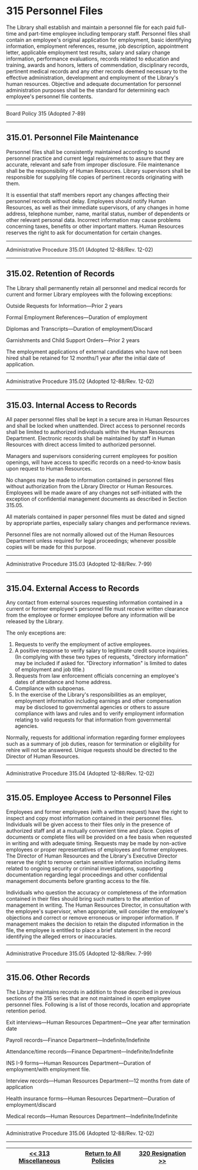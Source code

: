﻿# 315 Personnel Files

The Library shall establish and maintain a personnel file for each paid full-time and part-time employee including temporary staff. Personnel files shall contain an employee's original application for employment, basic identifying information, employment references, resume, job description, appointment letter, applicable employment test results, salary and salary change information, performance evaluations, records related to education and training, awards and honors, letters of commendation, disciplinary records, pertinent medical records and any other records deemed necessary to the effective administration, development and employment of the Library's human resources. Objective and adequate documentation for personnel administration purposes shall be the standard for determining each employee's personnel file contents.

---

Board Policy 315 (Adopted 7-89)

---

## 315.01. Personnel File Maintenance

Personnel files shall be consistently maintained according to sound personnel practice and current legal requirements to assure that they are accurate, relevant and safe from improper disclosure. File maintenance shall be the responsibility of Human Resources. Library supervisors shall be responsible for supplying file copies of pertinent records originating with them.

It is essential that staff members report any changes affecting their personnel records without delay. Employees should notify Human Resources, as well as their immediate supervisors, of any changes in home address, telephone number, name, marital status, number of dependents or other relevant personal data. Incorrect information may cause problems concerning taxes, benefits or other important matters. Human Resources reserves the right to ask for documentation for certain changes.

---

Administrative Procedure 315.01 (Adopted 12-88/Rev. 12-02)

---

## 315.02. Retention of Records

The Library shall permanently retain all personnel and medical records for current and former Library employees with the following exceptions:

Outside Requests for Information—Prior 2 years

Formal Employment References—Duration of employment

Diplomas and Transcripts—Duration of employment/Discard

Garnishments and Child Support Orders—Prior 2 years

The employment applications of external candidates who have not been hired shall be retained for 12 months/1 year after the initial date of application.

---

Administrative Procedure 315.02 (Adopted 12-88/Rev. 12-02)

---

## 315.03. Internal Access to Records

All paper personnel files shall be kept in a secure area in Human Resources and shall be locked when unattended. Direct access to personnel records shall be limited to authorized individuals within the Human Resources Department. Electronic records shall be maintained by staff in Human Resources with direct access limited to authorized personnel.

Managers and supervisors considering current employees for position openings, will have access to specific records on a need-to-know basis upon request to Human Resources.

No changes may be made to information contained in personnel files without authorization from the Library Director or Human Resources. Employees will be made aware of any changes not self-initiated with the exception of confidential management documents as described in Section 315.05.

All materials contained in paper personnel files must be dated and signed by appropriate parties, especially salary changes and performance reviews.

Personnel files are not normally allowed out of the Human Resources Department unless required for legal proceedings; whenever possible copies will be made for this purpose.

---

Administrative Procedure 315.03 (Adopted 12-88/Rev. 7-99)

---

## 315.04. External Access to Records

Any contact from external sources requesting information contained in a current or former employee's personnel file must receive written clearance from the employee or former employee before any information will be released by the Library.

The only exceptions are:

1. Requests to verify the employment of active employees.
2. A positive response to verify salary to legitimate credit source inquiries. (In complying with these two types of requests, "directory information" may be included if asked for. "Directory information" is limited to dates of employment and job title.)
3. Requests from law enforcement officials concerning an employee's dates of attendance and home address.
4. Compliance with subpoenas.
5. In the exercise of the Library's responsibilities as an employer, employment information including earnings and other compensation may be disclosed to governmental agencies or others to assure compliance with laws and rules and to verify employment information relating to valid requests for that information from governmental agencies.

Normally, requests for additional information regarding former employees such as a summary of job duties, reason for termination or eligibility for rehire will not be answered. Unique requests should be directed to the Director of Human Resources.

---

Administrative Procedure 315.04 (Adopted 12-88/Rev. 12-02)

---

## 315.05. Employee Access to Personnel Files

Employees and former employees (with a written request) have the right to inspect and copy most information contained in their personnel files. Individuals will be given access to their files only in the presence of authorized staff and at a mutually convenient time and place. Copies of documents or complete files will be provided on a fee basis when requested in writing and with adequate timing. Requests may be made by non-active employees or proper representatives of employees and former employees. The Director of Human Resources and the Library's Executive Director reserve the right to remove certain sensitive information including items related to ongoing security or criminal investigations, supporting documentation regarding legal proceedings and other confidential management documents before granting access to the file.

Individuals who question the accuracy or completeness of the information contained in their files should bring such matters to the attention of management in writing. The Human Resources Director, in consultation with the employee's supervisor, when appropriate, will consider the employee's objections and correct or remove erroneous or improper information. If management makes the decision to retain the disputed information in the file, the employee is entitled to place a brief statement in the record identifying the alleged errors or inaccuracies.

---

Administrative Procedure 315.05 (Adopted 12-88/Rev. 7-99)

---

## 315.06. Other Records

The Library maintains records in addition to those described in previous sections of the 315 series that are not maintained in open employee personnel files. Following is a list of those records, location and appropriate retention period.

Exit interviews—Human Resources Department—One year after termination date

Payroll records—Finance Department—Indefinite/Indefinite

Attendance/time records—Finance Department—Indefinite/Indefinite

INS I-9 forms—Human Resources Department—Duration of employment/with employment file.

Interview records—Human Resources Department—12 months from date of application

Health insurance forms—Human Resources Department—Duration of employment/discard

Medical records—Human Resources Department—Indefinite/Indefinite

---

Administrative Procedure 315.06 (Adopted 12-88/Rev. 12-02)

---
[<< 313 Miscellaneous](/policies/300-personnel-staff/313.md) | [Return to All Policies](/policies/) | [320 Resignation >>](/policies/300-personnel-staff/320.md)
--- | --- | ---

